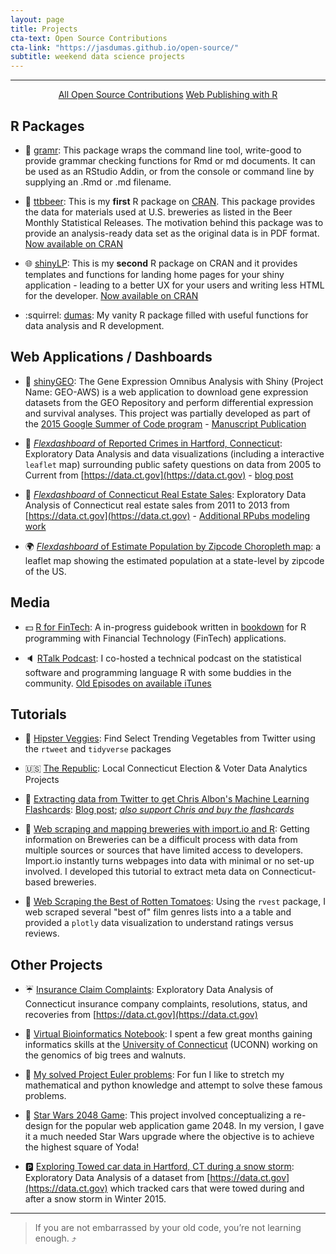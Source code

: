 ```yaml
---
layout: page
title: Projects
cta-text: Open Source Contributions
cta-link: "https://jasdumas.github.io/open-source/"
subtitle: weekend data science projects
---
```


---------------

<div align="center">
<a href="https://jasdumas.github.io/open-source/" class="btn btn-success">All Open Source Contributions</a> 
<a href="http://rpubs.com/jasdumas/" class="btn btn-info">Web Publishing with R</a>
</div>


## R Packages

* :pencil: [gramr](https://github.com/ropenscilabs/gramr): This package wraps the command line tool, write-good to provide grammar checking functions for Rmd or md documents. It can be used as an RStudio Addin, or from the console or command line by supplying an .Rmd or .md filename.

* :beers: [ttbbeer](https://github.com/jasdumas/ttbbeer): This is my **first** R package on [CRAN](https://cran.r-project.org/). This package provides the data for materials used at U.S. breweries as listed in the Beer Monthly Statistical Releases. The motivation behind this package was to provide an analysis-ready data set as the original data is in PDF format. [Now available on CRAN](https://CRAN.R-project.org/package=ttbbeer)

* :globe_with_meridians: [shinyLP](https://github.com/jasdumas/shinyLP): This is my **second** R package on CRAN and it provides templates and functions for landing home pages for your shiny application - leading to a better UX for your users and writing less HTML for the developer. [Now available on CRAN](https://CRAN.R-project.org/package=shinyLP)

* :squirrel: [dumas](https://github.com/jasdumas/dumas): My vanity R package filled with useful functions for data analysis and R development. 

## Web Applications / Dashboards

* :microscope: [shinyGEO](http://jasdumas.github.io/shinyGEO/): The Gene Expression Omnibus Analysis with Shiny (Project Name: GEO-AWS) is a web application to download gene expression datasets from the GEO Repository and perform differential expression and survival analyses. This project was partially developed as part of the [2015 Google Summer of Code program](http://www.google-melange.com/gsoc/project/details/google/gsoc2015/jasdumas/5668600916475904) - [Manuscript Publication](http://bioinformatics.oxfordjournals.org/content/early/2016/08/07/bioinformatics.btw519.full.pdf?keytype=ref&ijkey=R1zz4cjrdze0PAC) 

* :police_car: [*Flexdashboard* of Reported Crimes in Hartford, Connecticut](https://jasminedumas.shinyapps.io/hartford-crime/): Exploratory Data Analysis and data visualizations (including a interactive `leaflet` map) surrounding public safety questions on data from 2005 to Current from [https://data.ct.gov](https://data.ct.gov) - [blog post](http://jasdumas.github.io/2016-08-22-crime-incidents-hartford/) 

* :house_with_garden: [*Flexdashboard* of Connecticut Real Estate Sales](http://jasdumas.github.io/tech-short-papers/flex-realestate.html): Exploratory Data Analysis of Connecticut real estate sales from 2011 to 2013 from [https://data.ct.gov](https://data.ct.gov)  - [Additional RPubs modeling work](http://rpubs.com/jasdumas/ct-realestate) 

* :earth_africa: [*Flexdashboard* of Estimate Population by Zipcode Choropleth map](https://jasminedumas.shinyapps.io/Choropleth_Zipcodes/): a leaflet map showing the estimated population at a state-level by zipcode of the US. 

## Media

* :dollar: [R for FinTech](https://jasdumas.github.io/r4fintech/): A in-progress guidebook written in [bookdown](https://bookdown.org/) for R programming with Financial Technology (FinTech) applications.

* :speaker: [RTalk Podcast](https://twitter.com/RTalkPodcast): I co-hosted a technical podcast on the statistical software and programming language R with some buddies in the community. [Old Episodes on available iTunes](https://itunes.apple.com/us/podcast/r-talk/id1030819337?mt=2) 

## Tutorials

* :carrot: [Hipster Veggies](https://github.com/jasdumas/hipster-veggies): Find Select Trending Vegetables from Twitter using the `rtweet` and `tidyverse` packages

* :us: [The Republic](https://github.com/jasdumas/the-republic): Local Connecticut Election & Voter Data Analytics Projects

* :robot: [Extracting data from Twitter to get Chris Albon's Machine Learning Flashcards](https://github.com/jasdumas/ml-flashcards): [Blog post](https://jasdumas.github.io/2017-05-02-twitter-ml-flashcards/); [_also support Chris and buy the flashcards_](https://store.chrisalbon.com/courses/machine-learning-flashcards)

* :beer: [Web scraping and mapping breweries with import.io and R](http://trendct.org/2016/03/18/tutorial-web-scraping-and-mapping-breweries-with-import-io-and-r/): Getting information on Breweries can be a difficult process with data from multiple sources or sources that have limited access to developers. Import.io instantly turns webpages into data with minimal or no set-up involved. I developed this tutorial to extract meta data on Connecticut-based breweries. 

* :tomato: [Web Scraping the Best of Rotten Tomatoes](http://rpubs.com/jasdumas/rotten-tomatoes): Using the `rvest` package, I web scraped several "best of" film genres lists into a a table and provided a `plotly` data visualization to understand ratings versus reviews. 



## Other Projects

* :umbrella: [Insurance Claim Complaints](http://rpubs.com/jasdumas/eda-ct-insurance): Exploratory Data Analysis of Connecticut insurance company complaints, resolutions, status, and recoveries from [https://data.ct.gov](https://data.ct.gov) 

* :deciduous_tree: [Virtual Bioinformatics Notebook](https://github.com/jasdumas/DouglasFir): I spent a few great months gaining informatics skills at the [University of Connecticut](http://bioinformatics.uconn.edu/) (UCONN) working on the genomics of big trees and walnuts. 

* :snake: [My solved Project Euler problems](https://github.com/jasdumas/LeonhardEuler): For fun I like to stretch my mathematical and python knowledge and attempt to solve these famous problems. 

* :milky_way: [Star Wars 2048 Game](http://jasdumas.github.io/2048/): This project involved conceptualizing a re-design for the popular web application game 2048. In my version, I gave it a much needed Star Wars upgrade where the objective is to achieve the highest square of Yoda! 

* :parking: [Exploring Towed car data in Hartford, CT during a snow storm](http://rpubs.com/jasdumas/hartford-snow-tows): Exploratory Data Analysis of a dataset from [https://data.ct.gov](https://data.ct.gov) which tracked cars that were towed during and after a snow storm in Winter 2015. 

---

> If you are not embarrassed by your old code, you’re not learning enough. :arrow_heading_up:
